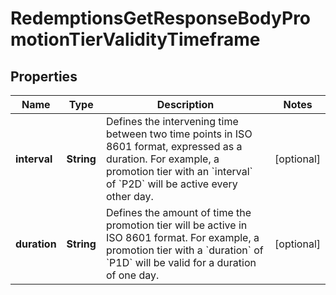 

# RedemptionsGetResponseBodyPromotionTierValidityTimeframe


## Properties

| Name | Type | Description | Notes |
|------------ | ------------- | ------------- | -------------|
|**interval** | **String** | Defines the intervening time between two time points in ISO 8601 format, expressed as a duration. For example, a promotion tier with an &#x60;interval&#x60; of &#x60;P2D&#x60; will be active every other day. |  [optional] |
|**duration** | **String** | Defines the amount of time the promotion tier will be active in ISO 8601 format. For example, a promotion tier with a &#x60;duration&#x60; of &#x60;P1D&#x60; will be valid for a duration of one day. |  [optional] |



